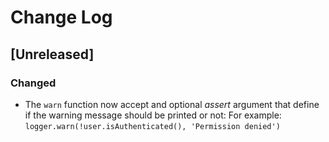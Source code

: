 # Change Log

## [Unreleased]

### Changed

*  The `warn` function now accept and optional _assert_ argument that define
   if the warning message should be printed or not:
   For example: `logger.warn(!user.isAuthenticated(), 'Permission denied')`
    